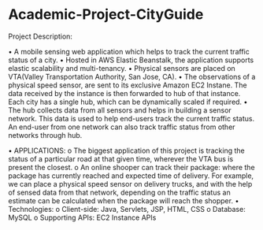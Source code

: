 # Academic-Project-CityGuide

Project Description:

•	A mobile sensing web application which helps to track the current traffic status of a city.
•	Hosted in AWS Elastic Beanstalk, the application supports elastic scalability and multi-tenancy.
•	Physical sensors are placed on VTA(Valley Transportation Authority, San Jose, CA).
•	The observations of a physical speed sensor, are sent to its exclusive Amazon EC2 Instane. The data received by the instance is then forwarded to hub of that instance. Each city has a single hub, which can be dynamically scaled if required.
•	The hub collects data from all sensors and helps in building a sensor network. This data is used to help end-users track the current traffic status. An end-user from one network can also track traffic status from other networks through hub.

•	APPLICATIONS: 
    o	The biggest application of this project is tracking the status of a particular road at that given time, wherever the VTA bus is present the closest. 
    o	An online shooper can track their package: where the package has currently reached and expected time of delivery. For example, we can place a physical speed sensor on delivery trucks, and with the help of sensed data from that network, depending on the traffic status an estimate can be calculated when the package will reach the shopper.
•	Technologies: 
    o	Client-side: Java, Servlets, JSP, HTML, CSS 
    o	Database: MySQL 
    o	Supporting APIs: EC2 Instance APIs
